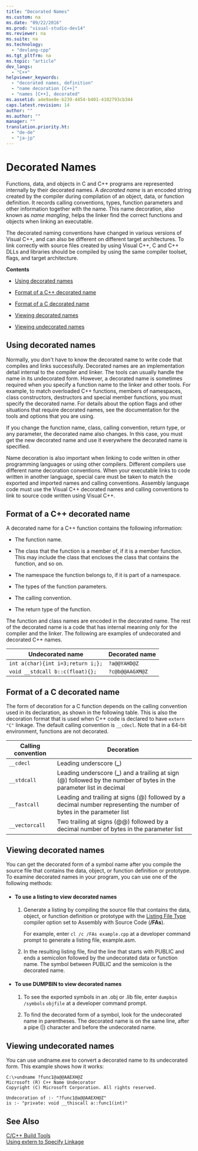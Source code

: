 ```yaml
---
title: "Decorated Names"
ms.custom: na
ms.date: "09/22/2016"
ms.prod: "visual-studio-dev14"
ms.reviewer: na
ms.suite: na
ms.technology: 
  - "devlang-cpp"
ms.tgt_pltfrm: na
ms.topic: "article"
dev_langs: 
  - "C++"
helpviewer_keywords: 
  - "decorated names, definition"
  - "name decoration [C++]"
  - "names [C++], decorated"
ms.assetid: a4e9ae8e-b239-4454-b401-4102793cb344
caps.latest.revision: 14
author: ""
ms.author: ""
manager: ""
translation.priority.ht: 
  - "de-de"
  - "ja-jp"
---
```

# Decorated Names
Functions, data, and objects in C and C++ programs are represented internally by their decorated names. A *decorated name* is an encoded string created by the compiler during compilation of an object, data, or function definition. It records calling conventions, types, function parameters and other information together with the name. This name decoration, also known as *name mangling*, helps the linker find the correct functions and objects when linking an executable.  
  
 The decorated naming conventions have changed in various versions of Visual C++, and can also be different on different target architectures. To link correctly with source files created by using Visual C++, C and C++ DLLs and libraries should be compiled by using the same compiler toolset, flags, and target architecture.  
  
 **Contents**  
  
-   [Using decorated names](#Using)  
  
-   [Format of a C++ decorated name](#Format)  
  
-   [Format of a C decorated name](#FormatC)  
  
-   [Viewing decorated names](#Viewing)  
  
-   [Viewing undecorated names](#Undecorated)  
  
##  <a name="Using"></a> Using decorated names  
 Normally, you don't have to know the decorated name to write code that compiles and links successfully. Decorated names are an implementation detail internal to the compiler and linker. The tools can usually handle the name in its undecorated form. However, a decorated name is sometimes required when you specify a function name to the linker and other tools. For example, to match overloaded C++ functions, members of namespaces, class constructors, destructors and special member functions, you must specify the decorated name. For details about the option flags and other situations that require decorated names, see the documentation for the tools and options that you are using.  
  
 If you change the function name, class, calling convention, return type, or any parameter, the decorated name also changes. In this case, you must get the new decorated name and use it everywhere the decorated name is specified.  
  
 Name decoration is also important when linking to code written in other programming languages or using other compilers. Different compilers use different name decoration conventions. When your executable links to code written in another language, special care must be taken to match the exported and imported names and calling conventions. Assembly language code must use the Visual C++ decorated names and calling conventions to link to source code written using Visual C++.  
  
##  <a name="Format"></a> Format of a C++ decorated name  
 A decorated name for a C++ function contains the following information:  
  
-   The function name.  
  
-   The class that the function is a member of, if it is a member function. This may include the class that encloses the class that contains the function, and so on.  
  
-   The namespace the function belongs to, if it is part of a namespace.  
  
-   The types of the function parameters.  
  
-   The calling convention.  
  
-   The return type of the function.  
  
 The function and class names are encoded in the decorated name. The rest of the decorated name is a code that has internal meaning only for the compiler and the linker. The following are examples of undecorated and decorated C++ names.  
  
|Undecorated name|Decorated name|  
|----------------------|--------------------|  
|`int a(char){int i=3;return i;};`|`?a@@YAHD@Z`|  
|`void __stdcall b::c(float){};`|`?c@b@@AAGXM@Z`|  
  
##  <a name="FormatC"></a> Format of a C decorated name  
 The form of decoration for a C function depends on the calling convention used in its declaration, as shown in the following table. This is also the decoration format that is used when C++ code is declared to have `extern "C"` linkage. The default calling convention is `__cdecl`. Note that in a 64-bit environment, functions are not decorated.  
  
|Calling convention|Decoration|  
|------------------------|----------------|  
|`__cdecl`|Leading underscore (**_**)|  
|`__stdcall`|Leading underscore (**_**) and a trailing at sign (@) followed by the number of bytes in the parameter list in decimal|  
|`__fastcall`|Leading and trailing at signs (@) followed by a decimal number representing the number of bytes in the parameter list|  
|`__vectorcall`|Two trailing at signs (@@) followed by a decimal number of bytes in the parameter list|  
  
##  <a name="Viewing"></a> Viewing decorated names  
 You can get the decorated form of a symbol name after you compile the source file that contains the data, object, or function definition or prototype. To examine decorated names in your program, you can use one of the following methods:  
  
-   #### To use a listing to view decorated names  
  
    1.  Generate a listing by compiling the source file that contains the data, object, or function definition or prototype with the [Listing File Type](../vs140/-fa---fa--listing-file-.md) compiler option set to Assembly with Source Code (**/FAs**).  
  
         For example, enter `cl /c /FAs example.cpp` at a developer command prompt to generate a listing file, example.asm.  
  
    2.  In the resulting listing file, find the line that starts with PUBLIC and ends a semicolon followed by the undecorated data or function name. The symbol between PUBLIC and the semicolon is the decorated name.  
  
-   #### To use DUMPBIN to view decorated names  
  
    1.  To see the exported symbols in an .obj or .lib file, enter `dumpbin /symbols` `objfile` at a developer command prompt.  
  
    2.  To find the decorated form of a symbol, look for the undecorated name in parentheses. The decorated name is on the same line, after a pipe (&#124;) character and before the undecorated name.  
  
##  <a name="Undecorated"></a> Viewing undecorated names  
 You can use undname.exe to convert a decorated name to its undecorated form. This example shows how it works:  
  
```  
C:\>undname ?func1@a@@AAEXH@Z  
Microsoft (R) C++ Name Undecorator  
Copyright (C) Microsoft Corporation. All rights reserved.  
  
Undecoration of :- "?func1@a@@AAEXH@Z"  
is :- "private: void __thiscall a::func1(int)"  
```  
  
## See Also  
 [C/C++ Build Tools](../vs140/c-c---build-tools.md)   
 [Using extern to Specify Linkage](../vs140/using-extern-to-specify-linkage.md)